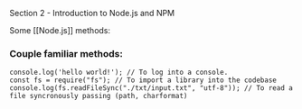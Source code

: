 
Section 2 - Introduction to Node.js and NPM

Some [[Node.js]]  methods:

### Couple familiar methods:
```
console.log('hello world!'); // To log into a console.
const fs = require("fs"); // To import a library into the codebase
console.log(fs.readFileSync("./txt/input.txt", "utf-8")); // To read a file syncronously passing (path, charformat)
```



